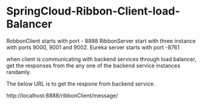 # SpringCloud-Ribbon-Client-load-Balancer

RobbonClient starts with port - 8888
RibbonServer start with three instance with ports 9000, 9001 and 9002.
Eureka server starts with port -8761

when client is communicating with backend services through load balancer, get the responses 
from the any one of the backend service instances randamly.

The below URL is to get the respone from backend service.
  
  http://localhost:8888/ribbonClient/message/
